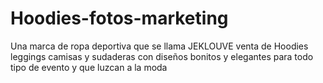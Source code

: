 # Hoodies-fotos-marketing
Una marca de ropa deportiva que se llama JEKLOUVE venta de Hoodies leggings camisas y sudaderas con diseños bonitos y elegantes para todo tipo de evento y que luzcan a la moda
